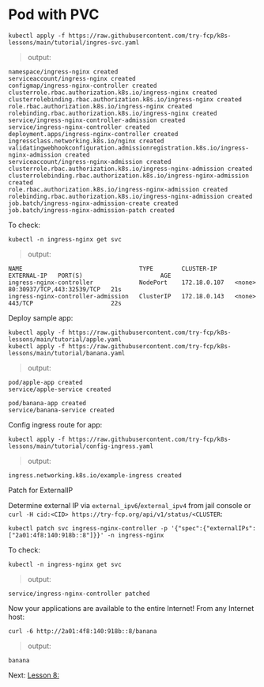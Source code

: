 # Pod with PVC


```
kubectl apply -f https://raw.githubusercontent.com/try-fcp/k8s-lessons/main/tutorial/ingres-svc.yaml
```

> output:
```
namespace/ingress-nginx created
serviceaccount/ingress-nginx created
configmap/ingress-nginx-controller created
clusterrole.rbac.authorization.k8s.io/ingress-nginx created
clusterrolebinding.rbac.authorization.k8s.io/ingress-nginx created
role.rbac.authorization.k8s.io/ingress-nginx created
rolebinding.rbac.authorization.k8s.io/ingress-nginx created
service/ingress-nginx-controller-admission created
service/ingress-nginx-controller created
deployment.apps/ingress-nginx-controller created
ingressclass.networking.k8s.io/nginx created
validatingwebhookconfiguration.admissionregistration.k8s.io/ingress-nginx-admission created
serviceaccount/ingress-nginx-admission created
clusterrole.rbac.authorization.k8s.io/ingress-nginx-admission created
clusterrolebinding.rbac.authorization.k8s.io/ingress-nginx-admission created
role.rbac.authorization.k8s.io/ingress-nginx-admission created
rolebinding.rbac.authorization.k8s.io/ingress-nginx-admission created
job.batch/ingress-nginx-admission-create created
job.batch/ingress-nginx-admission-patch created
```

To check:
```
kubectl -n ingress-nginx get svc
```

>output:
```
NAME                                 TYPE        CLUSTER-IP     EXTERNAL-IP   PORT(S)                      AGE
ingress-nginx-controller             NodePort    172.18.0.107   <none>        80:30937/TCP,443:32539/TCP   21s
ingress-nginx-controller-admission   ClusterIP   172.18.0.143   <none>        443/TCP                      22s
```

Deploy sample app:

```
kubectl apply -f https://raw.githubusercontent.com/try-fcp/k8s-lessons/main/tutorial/apple.yaml
kubectl apply -f https://raw.githubusercontent.com/try-fcp/k8s-lessons/main/tutorial/banana.yaml
```
> output:
```
pod/apple-app created
service/apple-service created

pod/banana-app created
service/banana-service created
```

Config ingress route for app:

```
kubectl apply -f https://raw.githubusercontent.com/try-fcp/k8s-lessons/main/tutorial/config-ingress.yaml
```

> output:
```
ingress.networking.k8s.io/example-ingress created
```

Patch for ExternalIP

Determine external IP via `external_ipv6`/`external_ipv4` from jail console or `curl -H cid:<CID> https://try-fcp.org/api/v1/status/<CLUSTER`:

```
kubectl patch svc ingress-nginx-controller -p '{"spec":{"externalIPs":["2a01:4f8:140:918b::8"]}}' -n ingress-nginx
```

To check:
```
kubectl -n ingress-nginx get svc
```

> output:
```
service/ingress-nginx-controller patched
```

Now your applications are available to the entire Internet! From any Internet host:

```
curl -6 http://2a01:4f8:140:918b::8/banana
```

> output:
```
banana
```


Next: [Lesson 8: ]()
